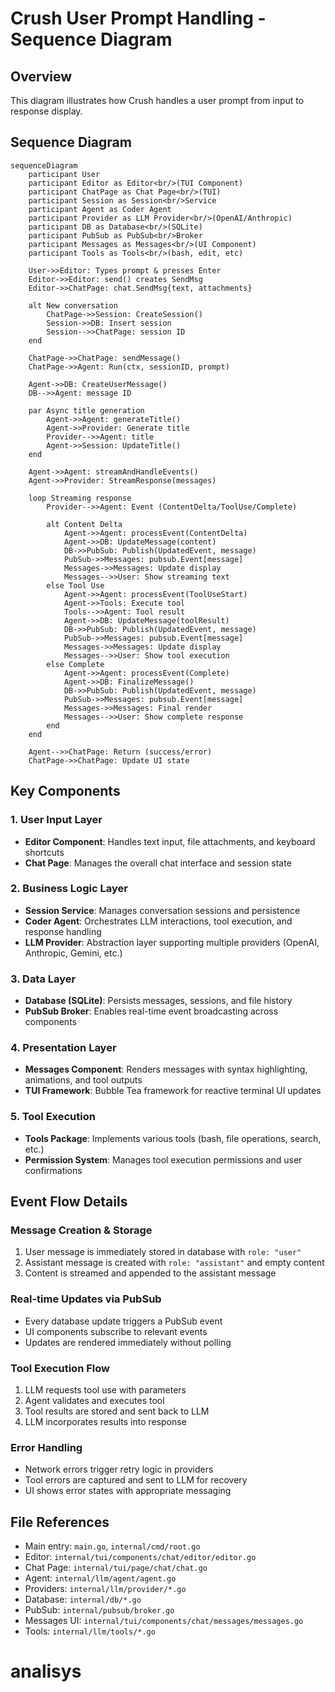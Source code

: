 # Crush User Prompt Handling - Sequence Diagram

## Overview
This diagram illustrates how Crush handles a user prompt from input to response display.

## Sequence Diagram

```mermaid
sequenceDiagram
    participant User
    participant Editor as Editor<br/>(TUI Component)
    participant ChatPage as Chat Page<br/>(TUI)
    participant Session as Session<br/>Service
    participant Agent as Coder Agent
    participant Provider as LLM Provider<br/>(OpenAI/Anthropic)
    participant DB as Database<br/>(SQLite)
    participant PubSub as PubSub<br/>Broker
    participant Messages as Messages<br/>(UI Component)
    participant Tools as Tools<br/>(bash, edit, etc)

    User->>Editor: Types prompt & presses Enter
    Editor->>Editor: send() creates SendMsg
    Editor->>ChatPage: chat.SendMsg{text, attachments}
    
    alt New conversation
        ChatPage->>Session: CreateSession()
        Session->>DB: Insert session
        Session-->>ChatPage: session ID
    end
    
    ChatPage->>ChatPage: sendMessage()
    ChatPage->>Agent: Run(ctx, sessionID, prompt)
    
    Agent->>DB: CreateUserMessage()
    DB-->>Agent: message ID
    
    par Async title generation
        Agent->>Agent: generateTitle()
        Agent->>Provider: Generate title
        Provider-->>Agent: title
        Agent->>Session: UpdateTitle()
    end
    
    Agent->>Agent: streamAndHandleEvents()
    Agent->>Provider: StreamResponse(messages)
    
    loop Streaming response
        Provider-->>Agent: Event (ContentDelta/ToolUse/Complete)
        
        alt Content Delta
            Agent->>Agent: processEvent(ContentDelta)
            Agent->>DB: UpdateMessage(content)
            DB->>PubSub: Publish(UpdatedEvent, message)
            PubSub->>Messages: pubsub.Event[message]
            Messages->>Messages: Update display
            Messages-->>User: Show streaming text
        else Tool Use
            Agent->>Agent: processEvent(ToolUseStart)
            Agent->>Tools: Execute tool
            Tools-->>Agent: Tool result
            Agent->>DB: UpdateMessage(toolResult)
            DB->>PubSub: Publish(UpdatedEvent, message)
            PubSub->>Messages: pubsub.Event[message]
            Messages->>Messages: Update display
            Messages-->>User: Show tool execution
        else Complete
            Agent->>Agent: processEvent(Complete)
            Agent->>DB: FinalizeMessage()
            DB->>PubSub: Publish(UpdatedEvent, message)
            PubSub->>Messages: pubsub.Event[message]
            Messages->>Messages: Final render
            Messages-->>User: Show complete response
        end
    end
    
    Agent-->>ChatPage: Return (success/error)
    ChatPage->>ChatPage: Update UI state
```

## Key Components

### 1. **User Input Layer**
- **Editor Component**: Handles text input, file attachments, and keyboard shortcuts
- **Chat Page**: Manages the overall chat interface and session state

### 2. **Business Logic Layer**
- **Session Service**: Manages conversation sessions and persistence
- **Coder Agent**: Orchestrates LLM interactions, tool execution, and response handling
- **LLM Provider**: Abstraction layer supporting multiple providers (OpenAI, Anthropic, Gemini, etc.)

### 3. **Data Layer**
- **Database (SQLite)**: Persists messages, sessions, and file history
- **PubSub Broker**: Enables real-time event broadcasting across components

### 4. **Presentation Layer**
- **Messages Component**: Renders messages with syntax highlighting, animations, and tool outputs
- **TUI Framework**: Bubble Tea framework for reactive terminal UI updates

### 5. **Tool Execution**
- **Tools Package**: Implements various tools (bash, file operations, search, etc.)
- **Permission System**: Manages tool execution permissions and user confirmations

## Event Flow Details

### Message Creation & Storage
1. User message is immediately stored in database with `role: "user"`
2. Assistant message is created with `role: "assistant"` and empty content
3. Content is streamed and appended to the assistant message

### Real-time Updates via PubSub
- Every database update triggers a PubSub event
- UI components subscribe to relevant events
- Updates are rendered immediately without polling

### Tool Execution Flow
1. LLM requests tool use with parameters
2. Agent validates and executes tool
3. Tool results are stored and sent back to LLM
4. LLM incorporates results into response

### Error Handling
- Network errors trigger retry logic in providers
- Tool errors are captured and sent to LLM for recovery
- UI shows error states with appropriate messaging

## File References
- Main entry: `main.go`, `internal/cmd/root.go`
- Editor: `internal/tui/components/chat/editor/editor.go`
- Chat Page: `internal/tui/page/chat/chat.go`
- Agent: `internal/llm/agent/agent.go`
- Providers: `internal/llm/provider/*.go`
- Database: `internal/db/*.go`
- PubSub: `internal/pubsub/broker.go`
- Messages UI: `internal/tui/components/chat/messages/messages.go`
- Tools: `internal/llm/tools/*.go`


# analisys


